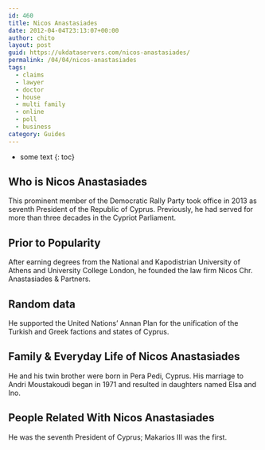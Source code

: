 ```yaml
---
id: 460
title: Nicos Anastasiades
date: 2012-04-04T23:13:07+00:00
author: chito
layout: post
guid: https://ukdataservers.com/nicos-anastasiades/
permalink: /04/04/nicos-anastasiades
tags:
  - claims
  - lawyer
  - doctor
  - house
  - multi family
  - online
  - poll
  - business
category: Guides
---
```


* some text
{: toc}


## Who is  Nicos Anastasiades
                  
                  
                  
This prominent member of the Democratic Rally Party took office in 2013 as seventh President of the Republic of Cyprus. Previously, he had served for more than three decades in the Cypriot Parliament.
                  
                
                
                
## Prior to Popularity 
                  
                  
                  
After earning degrees from the National and Kapodistrian University of Athens and University College London, he founded the law firm Nicos Chr. Anastasiades & Partners.
                  
                
                
                
## Random data 
                  
                  
                  
He supported the United Nations&#8217; Annan Plan for the unification of the Turkish and Greek factions and states of Cyprus.
                  
                
                
                
## Family & Everyday Life of Nicos Anastasiades
                  
                  
                  
He and his twin brother were born in Pera Pedi, Cyprus. His marriage to Andri Moustakoudi began in 1971 and resulted in daughters named Elsa and Ino.
                  
                
                
                
## People Related With  Nicos Anastasiades
                  
                  
                  
He was the seventh President of Cyprus; Makarios III was the first.
                  
                
              
            
          
          
          
    
    
  
